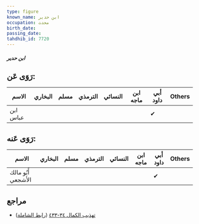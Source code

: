 ```yaml
---
type: figure
known_name: ابن حدير
occupation: محدث
birth_date:
passing_date:
tahdhib_id: 7720
---
```

##### ابن حدير

## رَوَى عَن:
| الاسم    | البخاري | مسلم | الترمذي | النسائي | ابن ماجه | أبي داود | Others |
| -------- | ------- | ---- | ------- | ------- | -------- | -------- | ------ |
| ابن عباس |         |      |         |         |          | ✔        |        |
## رَوَى عَنه:
| الاسم              | البخاري | مسلم | الترمذي | النسائي | ابن ماجه | أبي داود | Others |
| ------------------ | ------- | ---- | ------- | ------- | -------- | -------- | ------ |
| أَبُو مالك الأشجعي |         |      |         |         |          | ✔        |        |
## مراجع
- [تهذيب الكمال ٣٤-٤٣٣](obsidian://open?vault=Tahdhib-al-Kamal&file=Figures/٧٧٢٠-ابن%20حدير) ([رابط الشاملة](https://shamela.ws/book/3722/18550))
